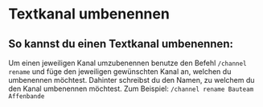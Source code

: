# Textkanal umbenennen

## So kannst du einen Textkanal umbenennen:

<deflist>
<def title="Textkanal umbenennen">
Um einen jeweiligen Kanal umzubenennen benutze den Befehl  <code>/channel rename</code> und füge den jeweiligen gewünschten Kanal an, welchen du umbenennen möchtest. 
Dahinter schreibst du den Namen, zu welchem du den Kanal umbenennen möchtest.
<tip>
Zum Beispiel: <code>/channel rename Bauteam Affenbande</code>
</tip>
</def>
</deflist>

